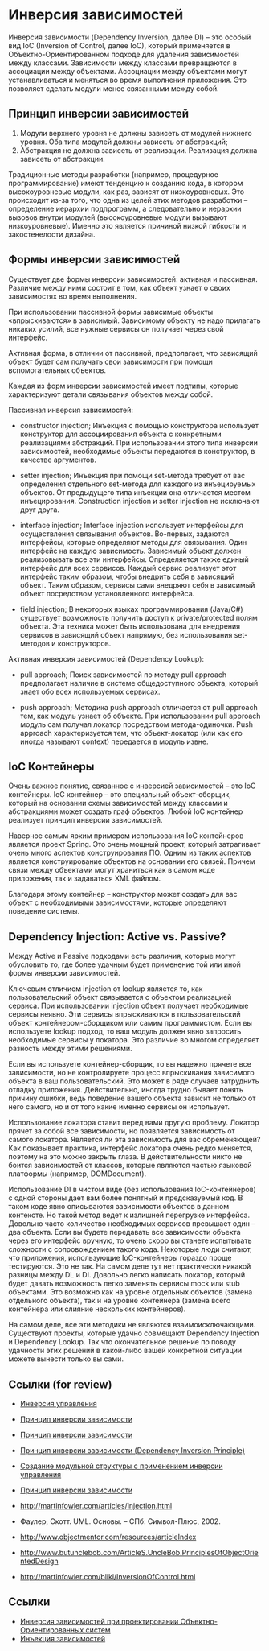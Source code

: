 # Инверсия зависимостей

Инверсия зависимости (Dependency Inversion, далее DI) – это особый вид IoC (Inversion of Control, далее IoC), который применяется в Объектно-Ориентированном подходе для удаления зависимостей между классами. Зависимости между классами превращаются в ассоциации между объектами. Ассоциации между объектами могут устанавливаться и меняться во время выполнения приложения. Это позволяет сделать модули менее связанными между собой. 

## Принцип инверсии зависимостей

 1. Модули верхнего уровня не должны зависеть от модулей нижнего уровня. Оба типа модулей должны зависеть от абстракций;
 2. Абстракция не должна зависеть от реализации. Реализация должна зависеть от абстракции.
 
Традиционные методы разработки (например, процедурное программирование) имеют тенденцию к созданию кода, в котором высокоуровневые модули, как раз, зависят от низкоуровневых. Это происходит из-за того, что одна из целей этих методов разработки – определение иерархии подпрограмм, а следовательно и иерархии вызовов внутри модулей (высокоуровневые модули вызывают низкоуровневые). Именно это является причиной низкой гибкости и закостенелости дизайна. 

## Формы инверсии зависимостей

Существует две формы инверсии зависимостей: активная и пассивная. Различие между ними состоит в том, как объект узнает о своих зависимостях во время выполнения.

При использовании пассивной формы зависимые объекты «впрыскиваются» в зависимый. Зависимому объекту не надо прилагать никаких усилий, все нужные сервисы он получает через свой интерфейс.

Активная форма, в отличии от пассивной, предполагает, что зависящий объект будет сам получать свои зависимости при помощи вспомогательных объектов.

Каждая из форм инверсии зависимостей имеет подтипы, которые характеризуют детали связывания объектов между собой.

Пассивная инверсия зависимостей:

 - constructor injection; Инъекция с помощью конструктора использует конструктор для ассоциирования объекта с конкретными реализациями абстракций. При использовании этого типа инверсии зависимостей, необходимые объекты передаются в конструктор, в качестве аргументов.
 
 - setter injection; Инъекция при помощи set-метода требует от вас определения отдельного set-метода для каждого из инъецируемых объектов. От предыдущего типа инъекции она отличается местом инъецирования. Construction injection и setter injection не исключают друг друга.
 
 - interface injection; Interface injection использует интерфейсы для осуществления связывания объектов. Во-первых, задаются интерфейсы, которые определяют методы для связывания. Один интерфейс на каждую зависимость. Зависимый объект должен реализовывать все эти интерфейсы. Определяется также единый интерфейс для всех сервисов. Каждый сервис реализует этот интерфейс таким образом, чтобы внедрить себя в зависящий объект. Таким образом, сервисы сами внедряют себя в зависимый объект посредством установленного интерфейса.
 
 - field injection; В некоторых языках программирования (Java/C#) существует возможность получить доступ к private/protected полям объекта. Эта техника может быть использована для внедрения сервисов в зависящий объект напрямую, без использования set-методов и конструкторов. 
 
Активная инверсия зависимостей (Dependency Lookup):

 - pull approach; Поиск зависимостей по методу pull approach предполагает наличие в системе общедоступного объекта, который знает обо всех используемых сервисах. 
 
 - push approach; Методика push approach отличается от pull approach тем, как модуль узнает об объекте. При использовании pull approach модуль сам получал локатор посредством метода-одиночки. Push approach характеризуется тем, что объект-локатор (или как его иногда называют context) передается в модуль извне.

## IoC Контейнеры

Очень важное понятие, связанное с инверсией зависимостей – это IoC контейнеры. IoC контейнер – это специальный объект-сборщик, который на основании схемы зависимостей между классами и абстракциями может создать граф объектов. Любой IoC контейнер реализует принцип инверсии зависимостей.

Наверное самым ярким примером использования IoC контейнеров является проект Spring. Это очень мощный проект, который затрагивает очень много аспектов конструирования ПО. Одним из таких аспектов является конструирование объектов на основании его связей. Причем связи между объектами могут храниться как в самом коде приложения, так и задаваться XML файлом.

Благодаря этому контейнер – конструктор может создать для вас объект с необходимыми зависимостями, которые определяют поведение системы.

## Dependency Injection: Active vs. Passive?

Между Active и Passive подходами есть различия, которые могут обусловить то, где более удачным будет применение той или иной формы инверсии зависимостей.

Ключевым отличием injection от lookup является то, как пользовательский объект связывается с объектом реализацией сервиса. При использовании injection объект получает необходимые сервисы неявно. Эти сервисы впрыскиваются в пользовательский объект контейнером-сборщиком или самим программистом. Если вы используете lookup подход, то ваш модуль должен явно запросить необходимые сервисы у локатора. Это различие во многом определяет разность между этими решениями.

Если вы используете контейнер-сборщик, то вы надежно прячете все зависимости, но не контролируете процесс впрыскивания зависимого объекта в ваш пользовательский. Это может в ряде случаев затруднить отладку приложения. Действительно, иногда трудно бывает понять причину ошибки, ведь поведение вашего объекта зависит не только от него самого, но и от того какие именно сервисы он использует.

Использование локатора ставит перед вами другую проблему. Локатор прячет за собой все зависимости, но появляется зависимость от самого локатора. Является ли эта зависимость для вас обременяющей? Как показывает практика, интерфейс локатора очень редко меняется, поэтому на это можно закрыть глаза. В действительности никто не боится зависимостей от классов, которые являются частью языковой платформы (например, DOMDocument).

Использование DI в чистом виде (без использования IoC-контейнеров) с одной стороны дает вам более понятный и предсказуемый код. В таком коде явно описываются зависимости объектов в данном контексте. Но такой метод ведет к излишней перегрузке интерфейса. Довольно часто количество необходимых сервисов превышает один – два объекта. Если вы будете передавать все зависимости объекта через его интерфейс вручную, то очень скоро вы станете испытывать сложности с сопровождением такого кода. Некоторые люди считают, что приложения, использующие IoC-контейнеры гораздо проще тестируются. Это не так. На самом деле тут нет практически никакой разницы между DL и DI. Довольно легко написать локатор, который будет давать возможность легко заменять сервисы mock или stub объектами. Это возможно как на уровне отдельных объектов (замена отдельного объекта), так и на уровне контейнера (замена всего контейнера или слияние нескольких контейнеров).

На самом деле, все эти методики не являются взаимоисключающими. Существуют проекты, которые удачно совмещают Dependency Injection и Dependency Lookup. Так что окончательное решение по поводу удачности этих решений в какой-либо вашей конкретной ситуации можете вынести только вы сами.

## Ссылки (for review)

 - [Инверсия управления](http://ru.wikipedia.org/wiki/%D0%98%D0%BD%D0%B2%D0%B5%D1%80%D1%81%D0%B8%D1%8F_%D1%83%D0%BF%D1%80%D0%B0%D0%B2%D0%BB%D0%B5%D0%BD%D0%B8%D1%8F)
 - [Принцип инверсии зависимости](http://blog.byndyu.ru/2009/12/blog-post.html)
 - [Принцип инверсии зависимости](http://www.handcode.ru/2010/02/blog-post.html)
 - [Принцип инверсии зависимости (Dependency Inversion Principle)](http://silverlight.su/viewtopic.php?id=166)
 - [Создание модульной структуры с применением инверсии управления](http://habrahabr.ru/search/?q=[%D0%B8%D0%BD%D0%B2%D0%B5%D1%80%D1%81%D0%B8%D1%8F+%D0%B7%D0%B0%D0%B2%D0%B8%D1%81%D0%B8%D0%BC%D0%BE%D1%81%D1%82%D0%B5%D0%B9]&target_type=posts)
 - [Принцип инверсии зависимости](http://www.gotdotnet.ru/blogs/AlexanderByndyu/6852/)

 - http://martinfowler.com/articles/injection.html
 - Фаулер, Скотт. UML. Основы. – СПб: Символ-Плюс, 2002.
 - http://www.objectmentor.com/resources/articleIndex
 - http://www.butunclebob.com/ArticleS.UncleBob.PrinciplesOfObjectOrientedDesign
 - http://martinfowler.com/bliki/InversionOfControl.html

## Ссылки

 - [Инверсия зависимостей при проектировании Объектно-Ориентированных систем](http://wiki.agiledev.ru/doku.php?id=ooad:dependency_injection)
 - [Инъекция зависимостей](http://www.slideshare.net/ssuser2d8ea7/ss-7265323)
 
